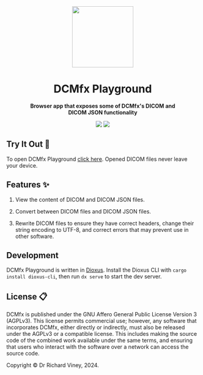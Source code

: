 <div align="center">
  <img src="https://emoji2svg.deno.dev/api/🩻" height="160px">
  <h1>DCMfx Playground</h1>
  <p>
    <strong>
      Browser app that exposes some of DCMfx's DICOM and
      <br>
      DICOM JSON functionality
    </strong>
    <br />
  </p>

  [<img src="https://img.shields.io/badge/License-AGPLv3-blue.svg">](https://www.gnu.org/licenses/agpl-3.0.en.html)
  [<img src="https://img.shields.io/badge/MSRV-1.80-CE422B">](https://www.rust-lang.org)
</div>

## Try It Out 🛝

To open DCMfx Playground [click here](https://dcmfx.github.io/dcmfx-playground). Opened DICOM files
never leave your device.

## Features ✨

1. View the content of DICOM and DICOM JSON files.

2. Convert between DICOM files and DICOM JSON files.

3. Rewrite DICOM files to ensure they have correct headers, change their string encoding to UTF-8,
   and correct errors that may prevent use in other software.

## Development

DCMfx Playground is written in [Dioxus](https://dioxuslabs.com). Install the Dioxus CLI with
`cargo install dioxus-cli`, then run `dx serve` to start the dev server.

## License 📋

DCMfx is published under the GNU Affero General Public License Version 3 (AGPLv3). This license
permits commercial use; however, any software that incorporates DCMfx, either directly or
indirectly, must also be released under the AGPLv3 or a compatible license. This includes making the
source code of the combined work available under the same terms, and ensuring that users who
interact with the software over a network can access the source code.

Copyright © Dr Richard Viney, 2024.
